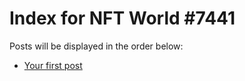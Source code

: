 # Index for NFT World #7441
Posts will be displayed in the order below:

- [Your first post](./001-first.md)

